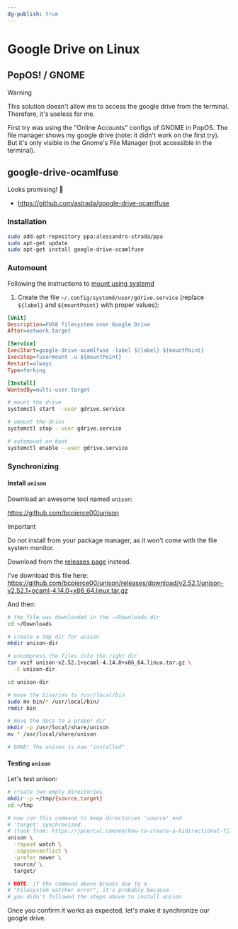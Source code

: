```yaml
---
dg-publish: true
---
```

# Google Drive on Linux

## PopOS! / GNOME

> [!warning]
> This solution doesn't allow me to access the google drive from the terminal. Therefore, it's useless for me.

First try was using the "Online Accounts" configs of GNOME in PopOS. The file manager shows my google drive (note: it didn't work on the first try). But it's only visible in the Gnome's File Manager (not accessible in the terminal).

## google-drive-ocamlfuse

Looks promising! 🙂

- <https://github.com/astrada/google-drive-ocamlfuse>

### Installation

```bash
sudo add-apt-repository ppa:alessandro-strada/ppa
sudo apt-get update
sudo apt-get install google-drive-ocamlfuse
```

### Automount

Following the instructions to [mount using systemd](https://github.com/astrada/google-drive-ocamlfuse/wiki/Automounting#mount-using-systemd)

1. Create the file `~/.config/systemd/user/gdrive.service` (replace `${label}` and `${mountPoint}` with proper values):
```ini
[Unit]
Description=FUSE filesystem over Google Drive
After=network.target

[Service]
ExecStart=google-drive-ocamlfuse -label ${label} ${mountPoint}
ExecStop=fusermount -u ${mountPoint}
Restart=always
Type=forking

[Install]
WantedBy=multi-user.target
```

```bash
# mount the drive
systemctl start --user gdrive.service

# umount the drive
systemctl stop --user gdrive.service

# automount on boot
systemctl enable --user gdrive.service
```


### Synchronizing

#### Install `unison`

Download an awesome tool named `unison`:

https://github.com/bcpierce00/unison

> [!important]
> Do not install from your package manager, as it won't come with the file system monitor.
>
> Download from the [releases page](https://github.com/bcpierce00/unison/releases/) instead.

I've download this file here: <https://github.com/bcpierce00/unison/releases/download/v2.52.1/unison-v2.52.1+ocaml-4.14.0+x86_64.linux.tar.gz>

And then:
```bash
# the file was downloaded in the ~/Downloads dir
cd ~/Downloads

# create a tmp dir for unison
mkdir unison-dir

# uncompress the files into the right dir
tar xvzf unison-v2.52.1+ocaml-4.14.0+x86_64.linux.tar.gz \
  -C unison-dir

cd unison-dir

# move the binaries to /usr/local/bin
sudo mv bin/* /usr/local/bin/
rmdir bin

# move the docs to a proper dir
mkdir -p /usr/local/share/unison
mv * /usr/local/share/unison

# DONE! The unison is now "installed"
```

#### Testing `unison`

Let's test unison:

```bash
# create two empty directories
mkdir -p ~/tmp/{source,target}
cd ~/tmp

# now run this command to keep directories 'source' and
# 'target' synchronized.
# (took from: https://jpcercal.com/en/how-to-create-a-bidirectional-file-sync-using-unison/
unison \
  -repeat watch \
  -copyonconflict \
  -prefer newer \
  source/ \
  target/

# NOTE: if the command above breaks due to a
# "Filesystem watcher error", it's probably because
# you didn't followed the steps above to install unison
```

Once you confirm it works as expected, let's make it synchronize our google drive.


